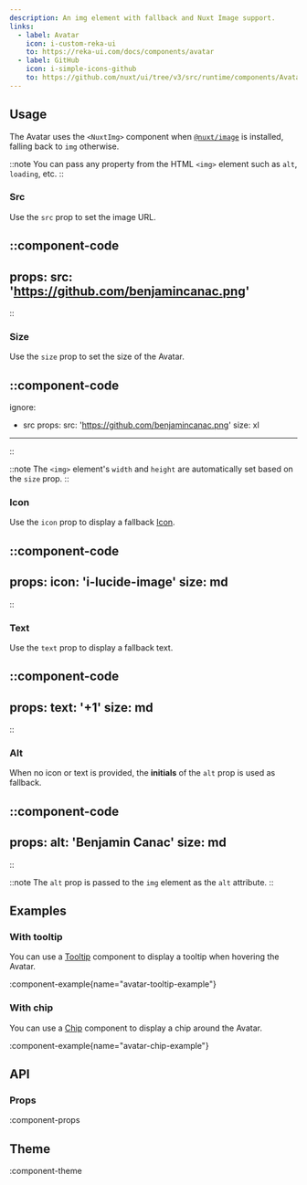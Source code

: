 ```yaml
---
description: An img element with fallback and Nuxt Image support.
links:
  - label: Avatar
    icon: i-custom-reka-ui
    to: https://reka-ui.com/docs/components/avatar
  - label: GitHub
    icon: i-simple-icons-github
    to: https://github.com/nuxt/ui/tree/v3/src/runtime/components/Avatar.vue
---
```


## Usage

The Avatar uses the `<NuxtImg>` component when [`@nuxt/image`](https://github.com/nuxt/image) is installed, falling back to `img` otherwise.

::note
You can pass any property from the HTML `<img>` element such as `alt`, `loading`, etc.
::

### Src

Use the `src` prop to set the image URL.

::component-code
---
props:
  src: 'https://github.com/benjamincanac.png'
---
::

### Size

Use the `size` prop to set the size of the Avatar.

::component-code
---
ignore:
  - src
props:
  src: 'https://github.com/benjamincanac.png'
  size: xl
---
::

::note
The `<img>` element's `width` and `height` are automatically set based on the `size` prop.
::

### Icon

Use the `icon` prop to display a fallback [Icon](/components/icon).

::component-code
---
props:
  icon: 'i-lucide-image'
  size: md
---
::

### Text

Use the `text` prop to display a fallback text.

::component-code
---
props:
  text: '+1'
  size: md
---
::

### Alt

When no icon or text is provided, the **initials** of the `alt` prop is used as fallback.

::component-code
---
props:
  alt: 'Benjamin Canac'
  size: md
---
::

::note
The `alt` prop is passed to the `img` element as the `alt` attribute.
::

## Examples

### With tooltip

You can use a [Tooltip](/components/tooltip) component to display a tooltip when hovering the Avatar.

:component-example{name="avatar-tooltip-example"}

### With chip

You can use a [Chip](/components/chip) component to display a chip around the Avatar.

:component-example{name="avatar-chip-example"}

## API

### Props

:component-props

## Theme

:component-theme
